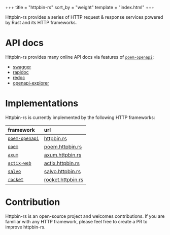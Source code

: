 +++
title = "httpbin-rs"
sort_by = "weight"
template = "index.html"
+++

Httpbin-rs provides a series of HTTP request & response services powered by Rust and its HTTP frameworks.

# API docs

Httpbin-rs provides many online API docs via features of [`poem-openapi`](https://crates.io/crates/poem-openapi):

- [swagger](https://httpbin.rs/swagger)
- [rapidoc](https://httpbin.rs/rapidoc)
- [redoc](https://httpbin.rs/redoc)
- [openapi-explorer](https://httpbin.rs/openapi-explorer)

# Implementations

Httpbin-rs is currently implemented by the following HTTP frameworks:

| framework                                               | url                                                |
| :------------------------------------------------------ | :------------------------------------------------- |
| [`poem-openapi`](https://crates.io/crates/poem-openapi) | [httpbin.rs](https://httpbin.rs/get)               |
| [`poem`](https://crates.io/crates/poem)                 | [poem.httpbin.rs](https://poem.httpbin.rs/get)     |
| [`axum`](https://crates.io/crates/axum)                 | [axum.httpbin.rs](https://axum.httpbin.rs/get)     |
| [`actix-web`](https://crates.io/crates/actix-web)       | [actix.httpbin.rs](https://actix.httpbin.rs/get)   |
| [`salvo`](https://crates.io/crates/salvo)               | [salvo.httpbin.rs](https://salvo.httpbin.rs/get)   |
| [`rocket`](https://crates.io/crates/rocket)             | [rocket.httpbin.rs](https://rocket.httpbin.rs/get) |

# Contribution

Httpbin-rs is an open-source project and welcomes contributions. If you are familiar with any HTTP framework, please feel free to create a PR to improve httpbin-rs.
